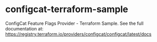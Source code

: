 # configcat-terraform-sample
ConfigCat Feature Flags Provider - Terraform Sample. See the full documentation at: https://registry.terraform.io/providers/configcat/configcat/latest/docs
